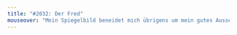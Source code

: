 ```yaml
---
title: "#2032: Der Fred"
mouseover: "Mein Spiegelbild beneidet mich übrigens um mein gutes Aussehen."
---
```

